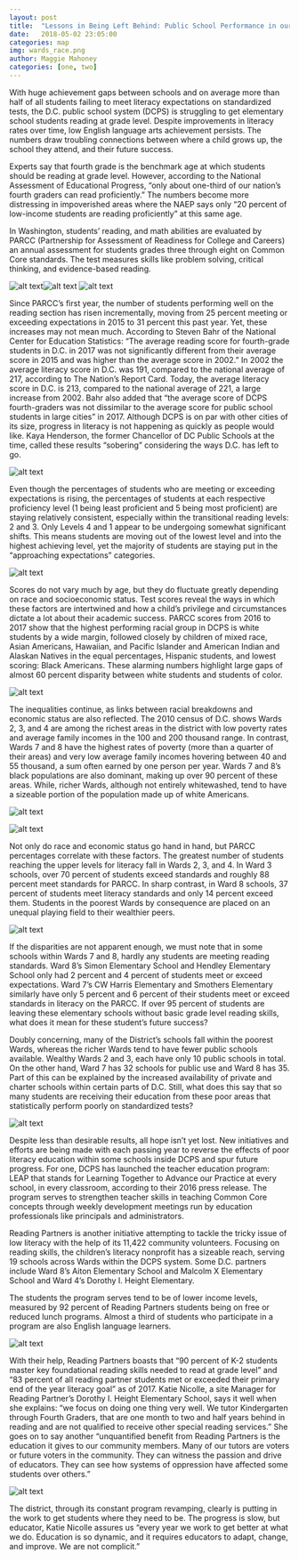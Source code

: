 ```yaml
---
layout: post
title:  "Lessons in Being Left Behind: Public School Performance in our Nation’s Capital"
date:   2018-05-02 23:05:00
categories: map
img: wards_race.png
author: Maggie Mahoney
categories: [one, two]
---
```


With huge achievement gaps between schools and on average more than half of all students failing to meet literacy expectations on standardized tests, the D.C. public school system (DCPS) is struggling to get elementary school students reading at grade level. Despite improvements in literacy rates over time, low English language arts achievement persists. The numbers draw troubling connections between where a child grows up, the school they attend, and their future success. 

Experts say that fourth grade is the benchmark age at which students should be reading at grade level. However, according to the National Assessment of Educational Progress, “only about one-third of our nation’s fourth graders can read proficiently.” The numbers become more distressing in impoverished areas where the NAEP says only “20 percent of low-income students are reading proficiently” at this same age. 

In Washington, students’ reading, and math abilities are evaluated by PARCC (Partnership for Assessment of Readiness for College and Careers) an annual assessment for students grades three through eight on Common Core standards. The test measures skills like problem solving, critical thinking, and evidence-based reading. 

![alt text](../images/parc1.png)![alt text](../images/parc2.png)
![alt text](../images/parc3.png)

Since PARCC’s first year, the number of students performing well on the reading section has risen incrementally, moving from 25 percent meeting or exceeding expectations in 2015 to 31 percent this past year. Yet, these increases may not mean much. According to Steven Bahr of the National Center for Education Statistics: “The average reading score for fourth-grade students in D.C. in 2017 was not significantly different from their average score in 2015 and was higher than the average score in 2002.” In 2002 the average literacy score in D.C. was 191, compared to the national average of 217, according to The Nation’s Report Card. Today, the average literacy score in D.C. is 213, compared to the national average of 221, a large increase from 2002. Bahr also added that “the average score of DCPS fourth-graders was not dissimilar to the average score for public school students in large cities” in 2017. Although DCPS is on par with other cities of its size, progress in literacy is not happening as quickly as people would like. Kaya Henderson, the former Chancellor of DC Public Schools at the time, called these results “sobering” considering the ways D.C. has left to go. 

![alt text](../images/ela1.png)

Even though the percentages of students who are meeting or exceeding expectations is rising, the percentages of students at each respective proficiency level (1 being least proficient and 5 being most proficient) are staying relatively consistent, especially within the transitional reading levels: 2 and 3. Only Levels 4 and 1 appear to be undergoing somewhat significant shifts. This means students are moving out of the lowest level and into the highest achieving level, yet the majority of students are staying put in the “approaching expectations” categories. 

![alt text](../images/levels.png)

Scores do not vary much by age, but they do fluctuate greatly depending on race and socioeconomic status. Test scores reveal the ways in which these factors are intertwined and how a child’s privilege and circumstances dictate a lot about their academic success. PARCC scores from 2016 to 2017 show that the highest performing racial group in DCPS is white students by a wide margin, followed closely by children of mixed race, Asian Americans, Hawaiian, and Pacific Islander and American Indian and Alaskan Natives in the equal percentages, Hispanic students, and lowest scoring: Black Americans. These alarming numbers highlight large gaps of almost 60 percent disparity between white students and students of color.

![alt text](../images/raceschools.png)

The inequalities continue, as links between racial breakdowns and economic status are also reflected. The 2010 census of D.C. shows Wards 2, 3, and 4 are among the richest areas in the district with low poverty rates and average family incomes in the 100 and 200 thousand range. In contrast, Wards 7 and 8 have the highest rates of poverty (more than a quarter of their areas) and very low average family incomes hovering between 40 and 55 thousand, a sum often earned by one person per year. Wards 7 and 8’s black populations are also dominant, making up over 90 percent of these areas. While, richer Wards, although not entirely whitewashed, tend to have a sizeable portion of the population made up of white Americans. 

![alt text](../images/wards_race.png)

![alt text](../images/wards_poverty.png)

Not only do race and economic status go hand in hand, but PARCC percentages correlate with these factors. The greatest number of students reaching the upper levels for literacy fall in Wards 2, 3, and 4. In Ward 3 schools, over 70 percent of students exceed standards and roughly 88 percent meet standards for PARCC. In sharp contrast, in Ward 8 schools, 37 percent of students meet literacy standards and only 14 percent exceed them. Students in the poorest Wards by consequence are placed on an unequal playing field to their wealthier peers. 

![alt text](../images/wards_scatter.png)

If the disparities are not apparent enough, we must note that in some schools within Wards 7 and 8, hardly any students are meeting reading standards. Ward 8’s Simon Elementary School and Hendley Elementary School only had 2 percent and 4 percent of students meet or exceed expectations. Ward 7’s CW Harris Elementary and Smothers Elementary similarly have only 5 percent and 6 percent of their students meet or exceed standards in literacy on the PARCC. If over 95 percent of students are leaving these elementary schools without basic grade level reading skills, what does it mean for these student’s future success?

Doubly concerning, many of the District’s schools fall within the poorest Wards, whereas the richer Wards tend to have fewer public schools available. Wealthy Wards 2 and 3, each have only 10 public schools in total. On the other hand, Ward 7 has 32 schools for public use and Ward 8 has 35. Part of this can be explained by the increased availability of private and charter schools within certain parts of D.C. Still, what does this say that so many students are receiving their education from these poor areas that statistically perform poorly on standardized tests?   

![alt text](../images/average_wards.png)

Despite less than desirable results, all hope isn’t yet lost. New initiatives and efforts are being made with each passing year to reverse the effects of poor literacy education within some schools inside DCPS and spur future progress. For one, DCPS has launched the teacher education program: LEAP that stands for Learning Together to Advance our Practice at every school, in every classroom, according to their 2016 press release. The program serves to strengthen teacher skills in teaching Common Core concepts through weekly development meetings run by education professionals like principals and administrators. 

Reading Partners is another initiative attempting to tackle the tricky issue of low literacy with the help of its 11,422 community volunteers. Focusing on reading skills, the children’s literacy nonprofit has a sizeable reach, serving 19 schools across Wards within the DCPS system. Some D.C. partners include Ward 8’s Aiton Elementary School and Malcolm X Elementary School and Ward 4’s Dorothy I. Height Elementary. 

The students the program serves tend to be of lower income levels, measured by 92 percent of Reading Partners students being on free or reduced lunch programs. Almost a third of students who participate in a program are also English language learners. 

![alt text](../images/reading_partners.png)

 With their help, Reading Partners boasts that “90 percent of K-2 students master key foundational reading skills needed to read at grade level” and “83 percent of all reading partner students met or exceeded their primary end of the year literacy goal” as of 2017. Katie Nicolle, a site Manager for Reading Partner’s Dorothy I. Height Elementary School, says it well when she explains: “we focus on doing one thing very well. We tutor Kindergarten through Fourth Graders, that are one month to two and half years behind in reading and are not qualified to receive other special reading services.” She goes on to say another “unquantified benefit from Reading Partners is the education it gives to our community members. Many of our tutors are voters or future voters in the community. They can witness the passion and drive of educators. They can see how systems of oppression have affected some students over others.”

 ![alt text](../images/readingpartners.png)

The district, through its constant program revamping, clearly is putting in the work to get students where they need to be. The progress is slow, but educator, Katie Nicolle assures us “every year we work to get better at what we do. Education is so dynamic, and it requires educators to adapt, change, and improve. We are not complicit.”





